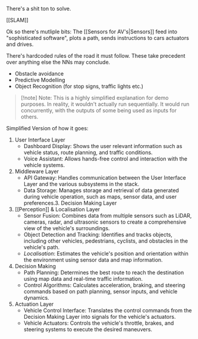 There's a shit ton to solve.

[[SLAM]]

Ok so there's mutliple bits:
The [[Sensors for AV's|Sensors]] feed into "sophisticated software", plots a path, sends instructions to cars actuators and drives.

There's hardcoded rules of the road it must follow. These take precedent over anything else the NNs may conclude. 
- Obstacle avoidance
- Predictive Modelling
- Object Recognition (for stop signs, traffic lights etc.)


> [!note] Note:
> This is a highly simplified explanation for demo purposes. In reality, it wouldn't actually run sequentially. It would run concurrently, with the outputs of some being used as inputs for others.


Simplified Version of how it goes:
1. User Interface Layer
	- Dashboard Display: Shows the user relevant information such as vehicle status, route planning, and traffic conditions.
	- Voice Assistant: Allows hands-free control and interaction with the vehicle systems.
2. Middleware Layer
	- API Gateway: Handles communication between the User Interface Layer and the various subsystems in the stack.
	- Data Storage: Manages storage and retrieval of data generated during vehicle operation, such as maps, sensor data, and user preferences.3. Decision Making Layer
3. [[Perception]] & Localisation Layer
	- Sensor Fusion: Combines data from multiple sensors such as LiDAR, cameras, radar, and ultrasonic sensors to create a comprehensive view of the vehicle's surroundings.
	- Object Detection and Tracking: Identifies and tracks objects, including other vehicles, pedestrians, cyclists, and obstacles in the vehicle's path.
	-   *Localisation*: Estimates the vehicle's position and orientation within the environment using sensor data and map information.
4. Decision Making
	- Path Planning: Determines the best route to reach the destination using map data and real-time traffic information.
	-   Control Algorithms: Calculates acceleration, braking, and steering commands based on path planning, sensor inputs, and vehicle dynamics.
5. Actuation Layer
	- Vehicle Control Interface: Translates the control commands from the Decision Making Layer into signals for the vehicle's actuators.
	- Vehicle Actuators: Controls the vehicle's throttle, brakes, and steering systems to execute the desired maneuvers.
